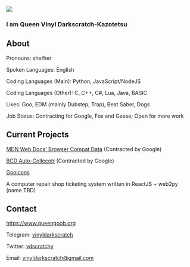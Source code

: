 ![](http://www.queengoob.org/static/images/virtualintensity_webposter.jpg)

### I am Queen Vinyl Darkscratch-Kazotetsu


## About

Pronouns: she/her

Spoken Languages: English

Coding Languages (Main): Python, JavaScript/NodeJS

Coding Languages (Other): C, C++, C#, Lua, Java, BASIC

Likes: Goo, EDM (mainly Dubstep, Trap), Beat Saber, Dogs

Job Status: Contracting for Google, Fox and Geese; Open for more work

## Current Projects

[MDN Web Docs' Browser Compat Data](https://github.com/mdn/browser-compat-data) (Contracted by Google)

[BCD Auto-Collecotr](https://github.com/foolip/mdn-bcd-collector) (Contracted by Google)

[Gooicons](https://github.com/GooborgStudios/gooicons)

A computer repair shop ticketing system written in ReactJS + web2py (name TBD)

## Contact

https://www.queengoob.org

Telegram: [vinyldarkscratch](https://t.me/vinyldarkscratch)

Twitter: [vdscratchy](https://twitter.com/vdscratchy)

Email: vinyldarkscratch@gmail.com
